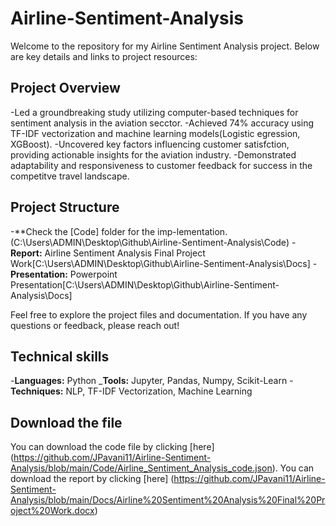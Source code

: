 # Airline-Sentiment-Analysis

Welcome to the repository for my Airline Sentiment Analysis project. Below are key details and links to project resources:

## Project Overview

-Led a groundbreaking study utilizing computer-based techniques for sentiment analysis in the aviation secctor.
-Achieved 74% accuracy using TF-IDF vectorization and machine learning models(Logistic egression, XGBoost).
-Uncovered key factors influencing customer satisfction, providing actionable insights for the aviation industry.
-Demonstrated adaptability and responsiveness to customer feedback for success in the competitve travel landscape.

## Project Structure

-**Check the [Code] folder for the imp-lementation.(C:\Users\ADMIN\Desktop\Github\Airline-Sentiment-Analysis\Code)
-**Report:** Airline Sentiment Analysis Final Project Work[C:\Users\ADMIN\Desktop\Github\Airline-Sentiment-Analysis\Docs]
-**Presentation:** Powerpoint Presentation[C:\Users\ADMIN\Desktop\Github\Airline-Sentiment-Analysis\Docs]

Feel free to explore the project files and documentation. If you have any questions or feedback, please reach out!

## Technical skills

-**Languages:** Python
_**Tools:** Jupyter, Pandas, Numpy, Scikit-Learn
-**Techniques:** NLP, TF-IDF Vectorization, Machine Learning

## Download the file

You can download the code file by clicking [here] (https://github.com/JPavani11/Airline-Sentiment-Analysis/blob/main/Code/Airline_Sentiment_Analysis_code.json).
You can download the report by clicking [here] (https://github.com/JPavani11/Airline-Sentiment-Analysis/blob/main/Docs/Airline%20Sentiment%20Analysis%20Final%20Project%20Work.docx)


